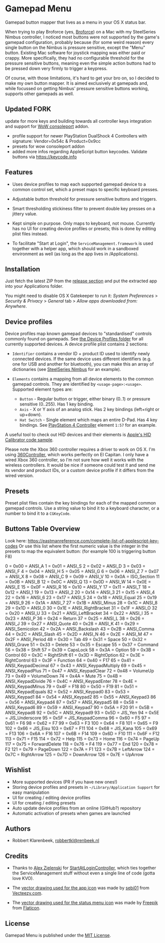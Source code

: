 # Gamepad Menu

Gamepad button mapper that lives as a menu in your OS X status bar.

When trying to play Broforce (yes, [Broforce](http://www.broforcegame.com)) on a Mac with my SteelSeries Nimbus controller, I noticed most buttons were not supported by the game's gamepad configuration, probably because (for some weird reason) every single button on the Nimbus is pressure sensitive, except the "Menu" button. Existing Mac software for joystick mapping was either paid or crappy. More specifically, they had no configurable threshold for the pressure sensitive buttons, meaning even the simple action buttons had to be pressed down very firmly to trigger a keypress.

Of course, with those limitations, it's hard to get your bro on, so I decided to make my own button mapper. It is aimed exclusively at gamepads and, while focussed on getting Nimbus' pressure sensitive buttons working, supports other gamepads as well.

## Updated FORK
update for more keys and building towards all controller keys integration and support for [WoW consoleport](http://consoleport.net/home/) addon.
* profile support for newer PlayStation DualShock 4 Controllers with signature: Vendor=0x54c & Product=0x9cc
* presets for wow consoleport addon
* added more infos regarding AppleScript button keycodes. Validate buttons via https://keycode.info

## Features

* Uses device profiles to map each supported gamepad device to a common control set, which a preset maps to specific keyboard presses.

* Adjustable button threshold for pressure sensitive buttons and triggers.

* Smart thresholding stickiness filter to prevent double key presses on a jittery value.

* Kept simple on purpose. Only maps to keyboard, not mouse. Currently has no UI for creating device profiles or presets; this is done by editing plist files instead.

* To facilitate "Start at Login", the `ServiceManagement.framework` is used together with a helper app, which should work in a sandboxed environment as well (as long as the app lives in /Applications).

## Installation

Just fetch the latest ZIP from the [release section](https://github.com/robbertkl/GamepadMenu/releases) and put the extracted app into your Applications folder.

You might need to disable OS X Gatekeeper to run it: *System Preferences* > *Security & Privacy* > *General* tab > *Allow apps downloaded from: Anywhere*.

## Device profiles

Device profiles map known gamepad devices to "standardised" controls commonly found on gamepads. See [the Device Profiles folder](Resources/Device%20Profiles/) for all currently supported devices. A device profile plist contains 2 sections:

* `Identifier` contains a vendor ID + product ID used to identify newly connected devices. If the same device uses different identifiers (e.g. one for USB and another for bluetooth), you can make this an array of dictionaries (see [SteelSeries Nimbus](Resources/Device%20Profiles/SteelSeries%20Nimbus.plist) for an example).

* `Elements` contains a mapping from all device elements to the common gamepad controls. They are identified by `<usage-page>:<usage>`. Supported element types are:
    * `Button` - Regular button or trigger, either binary (0..1) or pressure sensitive (0..255). Has 1 key binding.
    * `Axis` - X or Y axis of an analog stick. Has 2 key bindings (left+right or up+down).
    * `Hat Switch` - Single element which maps an entire D-Pad. Has 4 key bindings. See [PlayStation 4 Controller](Resources/Device%20Profiles/PlayStation%204%20Controller.plist) element `1:57` for an example.

A useful tool to check out HID devices and their elements is [Apple's HID Calibrator code sample](https://developer.apple.com/library/mac/samplecode/HID_Calibrator/).

Please note the Xbox 360 controller requires a driver to work on OS X. I'm using [360Controller](https://github.com/360Controller/360Controller), which works perfectly on El Capitan. I only have a wired Xbox 360 controller, so I'm not sure how well it works with the wireless controllers. It would be nice if someone could test it and send me its vendor and product IDs, or a custom device profile if it differs from the wired version.

## Presets

Preset plist files contain the key bindings for each of the mapped common gamepad controls. Use a string value to bind it to a keyboard character, or a number to bind it to a `CGKeyCode`.

## Buttons Table Overview

Look here: https://eastmanreference.com/complete-list-of-applescript-key-codes
Or use this list where the first numeric value is the integer in the presets to map the equivalent button:
(for example 100 is triggering button F8)

0 = 0x00 = ANSI_A
1 = 0x01 = ANSI_S
2 = 0x02 = ANSI_D
3 = 0x03 = ANSI_F
4 = 0x04 = ANSI_H
5 = 0x05 = ANSI_G
6 = 0x06 = ANSI_Z
7 = 0x07 = ANSI_X
8 = 0x08 = ANSI_C
9 = 0x09 = ANSI_V
10 = 0x0A = ISO_Section
11 = 0x0B = ANSI_B
12 = 0x0C = ANSI_Q
13 = 0x0D = ANSI_W
14 = 0x0E = ANSI_E
15 = 0x0F = ANSI_R
16 = 0x10 = ANSI_Y
17 = 0x11 = ANSI_T
18 = 0x12 = ANSI_1
19 = 0x13 = ANSI_2
20 = 0x14 = ANSI_3
21 = 0x15 = ANSI_4
22 = 0x16 = ANSI_6
23 = 0x17 = ANSI_5
24 = 0x18 = ANSI_Equal
25 = 0x19 = ANSI_9
26 = 0x1A = ANSI_7
27 = 0x1B = ANSI_Minus
28 = 0x1C = ANSI_8
29 = 0x1D = ANSI_0
30 = 0x1E = ANSI_RightBracket
31 = 0x1F = ANSI_O
32 = 0x20 = ANSI_U
33 = 0x21 = ANSI_LeftBracket
34 = 0x22 = ANSI_I
35 = 0x23 = ANSI_P
36 = 0x24 = Return
37 = 0x25 = ANSI_L
38 = 0x26 = ANSI_J
39 = 0x27 = ANSI_Quote
40 = 0x28 = ANSI_K
41 = 0x29 = ANSI_Semicolon
42 = 0x2A = ANSI_Backslash
43 = 0x2B = ANSI_Comma
44 = 0x2C = ANSI_Slash
45 = 0x2D = ANSI_N
46 = 0x2E = ANSI_M
47 = 0x2F = ANSI_Period
48 = 0x30 = Tab
49 = 0x31 = Space
50 = 0x32 = ANSI_Grave
51 = 0x33 = Delete
53 = 0x35 = Escape
55 = 0x37 = Command
56 = 0x38 = Shift
57 = 0x39 = CapsLock
58 = 0x3A = Option
59 = 0x3B = Control
60 = 0x3C = RightShift
61 = 0x3D = RightOption
62 = 0x3E = RightControl
63 = 0x3F = Function
64 = 0x40 = F17
65 = 0x41 = ANSI_KeypadDecimal
67 = 0x43 = ANSI_KeypadMultiply
69 = 0x45 = ANSI_KeypadPlus
71 = 0x47 = ANSI_KeypadClear
72 = 0x48 = VolumeUp
73 = 0x49 = VolumeDown
74 = 0x4A = Mute
75 = 0x4B = ANSI_KeypadDivide
76 = 0x4C = ANSI_KeypadEnter
78 = 0x4E = ANSI_KeypadMinus
79 = 0x4F = F18
80 = 0x50 = F19
81 = 0x51 = ANSI_KeypadEquals
82 = 0x52 = ANSI_Keypad0
83 = 0x53 = ANSI_Keypad1
84 = 0x54 = ANSI_Keypad2
85 = 0x55 = ANSI_Keypad3
86 = 0x56 = ANSI_Keypad4
87 = 0x57 = ANSI_Keypad5
88 = 0x58 = ANSI_Keypad6
89 = 0x59 = ANSI_Keypad7
90 = 0x5A = F20
91 = 0x5B = ANSI_Keypad8
92 = 0x5C = ANSI_Keypad9
93 = 0x5D = JIS_Yen
94 = 0x5E = JIS_Underscore
95 = 0x5F = JIS_KeypadComma
96 = 0x60 = F5
97 = 0x61 = F6
98 = 0x62 = F7
99 = 0x63 = F3
100 = 0x64 = F8
101 = 0x65 = F9
102 = 0x66 = JIS_Eisu
103 = 0x67 = F11
104 = 0x68 = JIS_Kana
105 = 0x69 = F13
106 = 0x6A = F16
107 = 0x6B = F14
109 = 0x6D = F10
111 = 0x6F = F12
113 = 0x71 = F15
114 = 0x72 = Help
115 = 0x73 = Home
116 = 0x74 = PageUp
117 = 0x75 = ForwardDelete
118 = 0x76 = F4
119 = 0x77 = End
120 = 0x78 = F2
121 = 0x79 = PageDown
122 = 0x7A = F1
123 = 0x7B = LeftArrow
124 = 0x7C = RightArrow
125 = 0x7D = DownArrow
126 = 0x7E = UpArrow


## Wishlist

* More supported devices (PR if you have new ones!)
* Storing device profiles and presets in `~/Library/Application Support` for easy manipulation
* UI for creating / editing device profiles
* UI for creating / editing presets
* Auto update device profiles from an online (GitHub?) repository
* Automatic activation of presets when games are launched

## Authors

* Robbert Klarenbeek, <robbertkl@renbeek.nl>

## Credits

* Thanks to [Alex Zielenski](https://twitter.com/#!/alexzielenski) for [StartAtLoginController](https://github.com/alexzielenski/StartAtLoginController), which ties together the ServiceManagement stuff without even a single line of code (gotta love KVO).

* The [vector drawing used for the app icon](Resources/Graphics/AppIcon.ai) was made by [sebi01](http://www.vecteezy.com/members/sebi01) from [Vecteezy.com](http://www.vecteezy.com).

* The [vector drawing used for the status menu icon](Resources/Graphics/StatusMenuTemplate.eps) was made by [Freepik](http://www.freepik.com) from [Flaticon](http://www.flaticon.com).

## License

Gamepad Menu is published under the [MIT License](http://www.opensource.org/licenses/mit-license.php).
